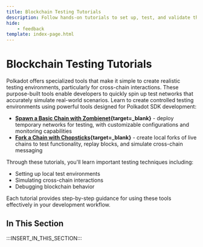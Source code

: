 ```yaml
---
title: Blockchain Testing Tutorials
description: Follow hands-on tutorials to set up, test, and validate the functionality of Polkadot-SDK blockchains, using tools and methods that streamline testing.
hide: 
    - feedback
template: index-page.html
---
```


# Blockchain Testing Tutorials

Polkadot offers specialized tools that make it simple to create realistic testing environments, particularly for cross-chain interactions. These purpose-built tools enable developers to quickly spin up test networks that accurately simulate real-world scenarios. Learn to create controlled testing environments using powerful tools designed for Polkadot SDK development:

- **[Spawn a Basic Chain with Zombienet](/tutorials/polkadot-sdk/testing/spawn-basic-chain/){target=\_blank}** - deploy temporary networks for testing, with customizable configurations and monitoring capabilities
- **[Fork a Chain with Chopsticks](/tutorials/polkadot-sdk/testing/fork-live-chains/){target=\_blank}** - create local forks of live chains to test functionality, replay blocks, and simulate cross-chain messaging

Through these tutorials, you'll learn important testing techniques including:

- Setting up local test environments
- Simulating cross-chain interactions
- Debugging blockchain behavior

Each tutorial provides step-by-step guidance for using these tools effectively in your development workflow.

## In This Section

:::INSERT_IN_THIS_SECTION:::
